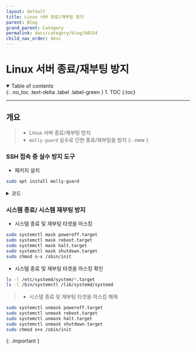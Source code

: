 ```yaml
---
layout: default
title: Linux 서버 종료/재부팅 방지
parent: Blog
grand_parent: Category
permalink: docs/category/blog/b0154
child_nav_order: desc
---
```


# Linux 서버 종료/재부팅 방지

<details open markdown="block">
  <summary>
    Table of contents
  </summary>
  {: .no_toc .text-delta .label .label-green }
1. TOC
{:toc}
</details>

---

## 개요

> - Linux 서버 종료/재부팅 방지
> - `molly-guard` 실수로 인한 종료/재부팅을 방지
{: .new }

### SSH 접속 중 실수 방지 도구

- 패키지 설치

```bash
sudo apt install molly-guard
```

<details markdown="block">
  <summary>
    코드
  </summary>
  {: .text-delta .label .label-green }

- `reboot` 명령어
  
```bash
W: molly-guard: SSH session detected!
Please type in hostname of the machine to reboot:
```

- `shutdown` 명령어

```bash
W: molly-guard: SSH session detected!
Please type in hostname of the machine to shutdown: 
```

- `poweroff` 명령어

```bash
W: molly-guard: SSH session detected!
Please type in hostname of the machine to poweroff: 
```

- `halt` 명령어

```bash
W: molly-guard: SSH session detected!
Please type in hostname of the machine to halt: 
```

</details>


### 시스템 종료/ 시스템 재부팅 방지

- 시스템 종료 및 재부팅 타겟을 마스킹

```bash
sudo systemctl mask poweroff.target
sudo systemctl mask reboot.target
sudo systemctl mask halt.target
sudo systemctl mask shutdown.target
sudo chmod o-x /sbin/init
```

- 시스템 종료 및 재부팅 타겟을 마스킹 확인

```bash
ls -l /etc/systemd/system/*.target
ls -l /bin/systemctl /lib/systemd/systemd
```

> - 시스템 종료 및 재부팅 타겟을 마스킹 해제
```bash
sudo systemctl unmask poweroff.target
sudo systemctl unmask reboot.target
sudo systemctl unmask halt.target
sudo systemctl unmask shutdown.target
sudo chmod o+x /sbin/init
```
>
{: .important }
